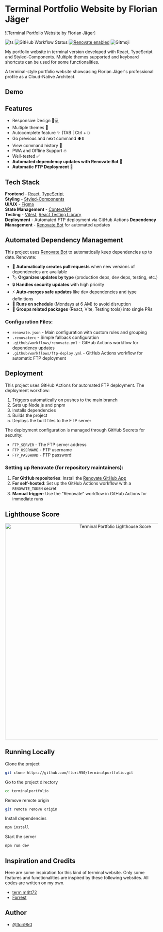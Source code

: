 # Terminal Portfolio Website by Florian Jäger

![Terminal Portfolio Website by Florian Jäger]

![ts](https://badgen.net/badge/Built%20With/TypeScript/blue?style=flat-square)
![GitHub Workflow Status](https://img.shields.io/github/actions/workflow/status/flori950/terminalportfolio/ftp-deploy.yml?label=deployment&style=flat-square)
[![Renovate enabled](https://img.shields.io/badge/renovate-enabled-brightgreen.svg?style=flat-square)](https://renovatebot.com/)
![Gitmoji](https://img.shields.io/badge/gitmoji-%20😜%20😍-FFDD67.svg?style=flat-square)

My portfolio website in terminal version developed with React, TypeScript and Styled-Components. Multiple themes supported and keyboard shortcuts can be used for some functionalities.

A terminal-style portfolio website showcasing Florian Jäger's professional profile as a Cloud-Native Architect.




## Demo

## Features

- Responsive Design 📱💻
- Multiple themes 🎨
- Autocomplete feature ✨ (TAB | Ctrl + i)
- Go previous and next command ⬆️⬇️
- View command history 📖
- PWA and Offline Support 🔥
- Well-tested ✅
- **Automated dependency updates with Renovate Bot** 🤖
- **Automatic FTP Deployment** 🚀

## Tech Stack

**Frontend** - [React](https://reactjs.org/), [TypeScript](https://www.typescriptlang.org/)  
**Styling** - [Styled-Components](https://styled-components.com/)  
**UI/UX** - [Figma](https://figma.com/)  
**State Management** - [ContextAPI](https://reactjs.org/docs/context.html)  
**Testing** - [Vitest](https://vitest.dev/), [React Testing Library](https://testing-library.com/)  
**Deployment** - Automated FTP deployment via GitHub Actions
**Dependency Management** - [Renovate Bot](https://renovatebot.com/) for automated updates



## Automated Dependency Management

This project uses [Renovate Bot](https://renovatebot.com/) to automatically keep dependencies up to date. Renovate:

- 🔄 **Automatically creates pull requests** when new versions of dependencies are available
- 🏷️ **Organizes updates by type** (production deps, dev deps, testing, etc.)
- 🔒 **Handles security updates** with high priority
- ⚡ **Auto-merges safe updates** like dev dependencies and type definitions
- 📅 **Runs on schedule** (Mondays at 6 AM) to avoid disruption
- 🧪 **Groups related packages** (React, Vite, Testing tools) into single PRs

### Configuration Files:
- `renovate.json` - Main configuration with custom rules and grouping
- `.renovaterc` - Simple fallback configuration
- `.github/workflows/renovate.yml` - GitHub Actions workflow for dependency updates
- `.github/workflows/ftp-deploy.yml` - GitHub Actions workflow for automatic FTP deployment

## Deployment

This project uses GitHub Actions for automated FTP deployment. The deployment workflow:

1. Triggers automatically on pushes to the main branch
2. Sets up Node.js and pnpm
3. Installs dependencies
4. Builds the project
5. Deploys the built files to the FTP server

The deployment configuration is managed through GitHub Secrets for security:
- `FTP_SERVER` - The FTP server address
- `FTP_USERNAME` - FTP username
- `FTP_PASSWORD` - FTP password

### Setting up Renovate (for repository maintainers):
1. **For GitHub repositories**: Install the [Renovate GitHub App](https://github.com/apps/renovate)
2. **For self-hosted**: Set up the GitHub Actions workflow with a `RENOVATE_TOKEN` secret
3. **Manual trigger**: Use the "Renovate" workflow in GitHub Actions for immediate runs

## Lighthouse Score

<p align="center">
<img width="710" alt="Terminal Portfolio Lighthouse Score" src="public/lighthouse-result.svg">
</p>

## Running Locally

Clone the project

```bash
git clone https://github.com/flori950/terminalportfolio.git
```

Go to the project directory

```bash
cd terminalportfolio
```

Remove remote origin

```bash
git remote remove origin
```

Install dependencies

```bash
npm install
```

Start the server

```bash
npm run dev
```

## Inspiration and Credits

Here are some inspiration for this kind of terminal website. Only some features and functionalities are inspired by these following websites. All codes are written on my own.

- [term m4tt72](https://term.m4tt72.com/)
- [Forrest](https://fkcodes.com/)

## Author

- [@flori950](https://github.com/flori950)
